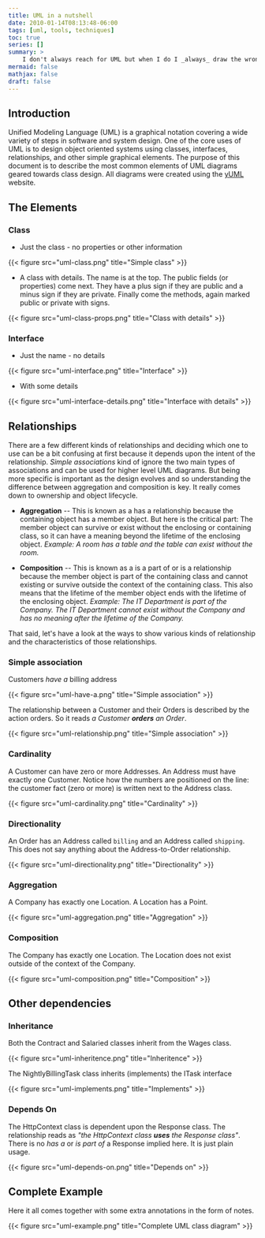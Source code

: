 ```yaml
---
title: UML in a nutshell
date: 2010-01-14T08:13:48-06:00
tags: [uml, tools, techniques]
toc: true
series: []
summary: >
    I don't always reach for UML but when I do I _always_ draw the wrong little diamond for aggregation vs. composition so maybe this will help me to use the right pen for the job next time!
mermaid: false
mathjax: false
draft: false
---
```

## Introduction

Unified Modeling Language (UML) is a graphical notation covering a wide variety of steps in software and system design. One of the core uses of UML is to design object oriented systems using classes, interfaces, relationships, and other simple graphical elements. The purpose of this document is to describe the most common elements of UML diagrams geared towards class design.
All diagrams were created using the [yUML](http://yuml.me) website.

## The Elements

### Class

- Just the class - no properties or other information

{{< figure src="uml-class.png" title="Simple class" >}}

- A class with details. The name is at the top. The public fields (or properties) come next. They have a plus sign if they are public and a minus sign if they are private. Finally come the methods, again marked public or private with signs.

{{< figure src="uml-class-props.png" title="Class with details" >}}

### Interface

- Just the name - no details

{{< figure src="uml-interface.png" title="Interface" >}}

* With some details

{{< figure src="uml-interface-details.png" title="Interface with details" >}}

## Relationships

There are a few different kinds of relationships and deciding which one to use can be a bit confusing at first because it depends upon the intent of the relationship. *Simple associations* kind of ignore the two main types of associations and can be used for higher level UML diagrams. But being more specific is important as the design evolves and so understanding the difference between aggregation and composition is key. It really comes down to ownership and object lifecycle.

* **Aggregation** -- This is known as a has a relationship because the containing object has a member object. But here is the critical part: The member object can survive or exist without the enclosing or containing class, so it can have a meaning beyond the lifetime of the enclosing object. *Example: A room has a table and the table can exist without the room.*

* **Composition** -- This is known as a is a part of or is a relationship because the member object is part of the containing class and cannot existing or survive outside the context of the containing class. This also means that the lifetime of the member object ends with the lifetime of the enclosing object. *Example: The IT Department is part of the Company. The IT Department cannot exist without the Company and has no meaning after the lifetime of the Company.*

That said, let's have a look at the ways to show various kinds of relationship and the characteristics of those relationships.

### Simple association

Customers *have a* billing address

{{< figure src="uml-have-a.png" title="Simple association" >}}

The relationship between a Customer and their Orders is described by the action orders. So it reads *a Customer __orders__ an Order*.

{{< figure src="uml-relationship.png" title="Simple association" >}}

### Cardinality

A Customer can have zero or more Addresses. An Address must have exactly one Customer. Notice how the numbers are positioned on the line: the customer fact (zero or more) is written next to the Address class.

{{< figure src="uml-cardinality.png" title="Cardinality" >}}

### Directionality

An Order has an Address called `billing` and an Address called `shipping`. This does not say anything about the Address-to-Order relationship.

{{< figure src="uml-directionality.png" title="Directionality" >}}

### Aggregation

A Company has exactly one Location. A Location has a Point.

{{< figure src="uml-aggregation.png" title="Aggregation" >}}

### Composition

The Company has exactly one Location. The Location does not exist outside of the context of the Company.

{{< figure src="uml-composition.png" title="Composition" >}}

## Other dependencies

### Inheritance

Both the Contract and Salaried classes inherit from the Wages class.

{{< figure src="uml-inheritence.png" title="Inheritence" >}}

The NightlyBillingTask class inherits (implements) the ITask interface

{{< figure src="uml-implements.png" title="Implements" >}}

### Depends On

The HttpContext class is dependent upon the Response class. The relationship reads as *"the HttpContext class **uses** the Response class"*. There is no *has a* or *is part of* a Response implied here. It is just plain usage.

{{< figure src="uml-depends-on.png" title="Depends on" >}}

## Complete Example

Here it all comes together with some extra annotations in the form of notes.

{{< figure src="uml-example.png" title="Complete UML class diagram" >}}
